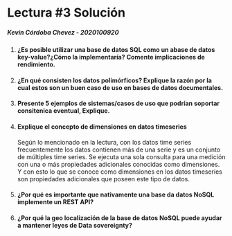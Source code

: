 # Lectura #3 Solución

##### Kevin Córdoba Chevez - 2020100920

1. #### ¿Es posible utilizar una base de datos SQL como un abase de datos key-value?¿Cómo la implementaría? Comente implicaciones de rendimiento.

   

2. #### ¿En qué consisten los datos polimórficos? Explique la razón por la cual estos son un buen caso de uso en bases de datos documentales.

   

3. #### Presente 5 ejemplos de sistemas/casos de uso que podrían soportar consitenica eventual, Explique.

   

4. #### Explique el concepto de dimensiones en datos timeseries

   Según lo mencionado en la lectura, con los datos time series frecuentemente los datos contienen más de una serie y es un conjunto de múltiples time series. 
   Se ejecuta una sola consulta para una medición con una o más propiedades adicionales conocidas como dimensiones.
   Y con esto lo que se conoce como dimensiones en los datos timeseries son propiedades adicionales que poseen este tipo de datos.

5. #### ¿Por qué es importante que nativamente una base da datos NoSQL implemente un REST API?
   
  

6. #### ¿Por qué la geo localización de la base de datos NoSQL puede ayudar a mantener leyes de Data sovereignty?

